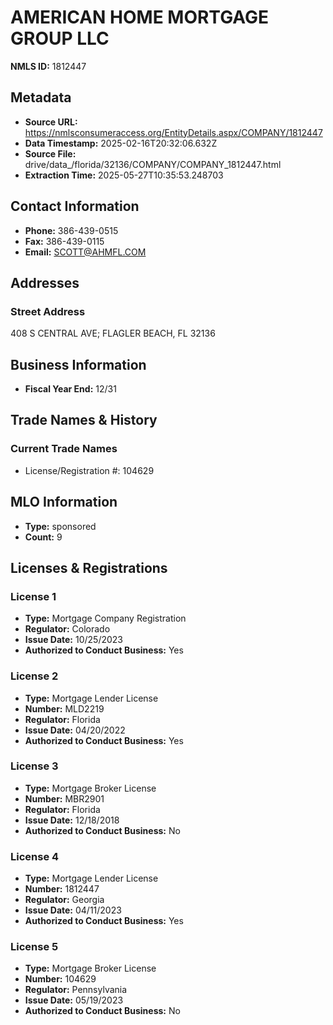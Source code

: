 # AMERICAN HOME MORTGAGE GROUP LLC

**NMLS ID:** 1812447

## Metadata
- **Source URL:** https://nmlsconsumeraccess.org/EntityDetails.aspx/COMPANY/1812447
- **Data Timestamp:** 2025-02-16T20:32:06.632Z
- **Source File:** drive/data_/florida/32136/COMPANY/COMPANY_1812447.html
- **Extraction Time:** 2025-05-27T10:35:53.248703

## Contact Information
- **Phone:** 386-439-0515
- **Fax:** 386-439-0115
- **Email:** SCOTT@AHMFL.COM

## Addresses
### Street Address
408 S CENTRAL AVE; FLAGLER BEACH, FL 32136

## Business Information
- **Fiscal Year End:** 12/31

## Trade Names & History
### Current Trade Names
- License/Registration #: 104629

## MLO Information
- **Type:** sponsored
- **Count:** 9

## Licenses & Registrations

### License 1
- **Type:** Mortgage Company Registration
- **Regulator:** Colorado
- **Issue Date:** 10/25/2023
- **Authorized to Conduct Business:** Yes

### License 2
- **Type:** Mortgage Lender License
- **Number:** MLD2219
- **Regulator:** Florida
- **Issue Date:** 04/20/2022
- **Authorized to Conduct Business:** Yes

### License 3
- **Type:** Mortgage Broker License
- **Number:** MBR2901
- **Regulator:** Florida
- **Issue Date:** 12/18/2018
- **Authorized to Conduct Business:** No

### License 4
- **Type:** Mortgage Lender License
- **Number:** 1812447
- **Regulator:** Georgia
- **Issue Date:** 04/11/2023
- **Authorized to Conduct Business:** Yes

### License 5
- **Type:** Mortgage Broker License
- **Number:** 104629
- **Regulator:** Pennsylvania
- **Issue Date:** 05/19/2023
- **Authorized to Conduct Business:** No

